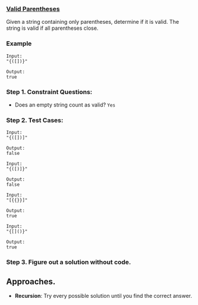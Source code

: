 ### <a href="https://leetcode.com/problems/valid-parentheses/solutions/1406241/python-solution-with-and-without-using-stack/">Valid Parentheses</a>

Given a string containing only parentheses, determine if it is valid. The string is valid if all parentheses close.

### Example

```
Input:
"{([])}"

Output:
true
```

### Step 1. Constraint Questions:

-   Does an empty string count as valid? `Yes`

### Step 2. Test Cases:

```
Input:
"{([])]"

Output:
false
```

```
Input:
"{([)]}"

Output:
false
```

```
Input:
"[{{}}]"

Output:
true
```

```
Input:
"{[]()}"

Output:
true
```

### Step 3. Figure out a solution without code.

## Approaches.

-   **Recursion**: Try every possible solution until you find the correct answer.
